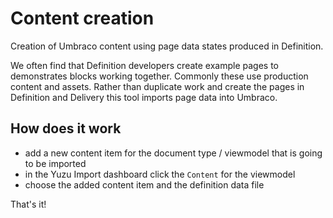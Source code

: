 # Content creation

Creation of Umbraco content using page data states produced in Definition. 

We often find that Definition developers create example pages to demonstrates blocks working together. Commonly these use production content and assets. Rather than duplicate work and create the pages in Definition and Delivery this tool imports page data into Umbraco. 

## How does it work

- add a new content item for the document type / viewmodel that is going to be imported
- in the Yuzu Import dashboard click the `Content` for the viewmodel 
- choose the added content item and the definition data file 

That's it!